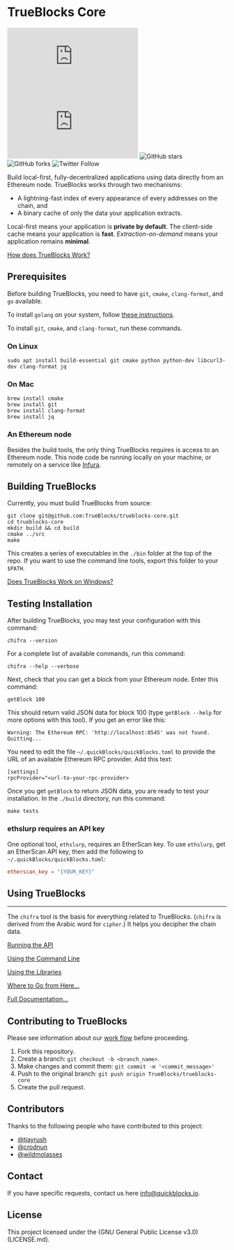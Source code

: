 # TrueBlocks Core

![GitHub repo size](https://img.shields.io/github/repo-size/scottydocs/README-template.md)
![GitHub contributors](https://img.shields.io/github/contributors/scottydocs/README-template.md)
![GitHub stars](https://img.shields.io/github/stars/Great-Hill-Corporation/trueblocks-core?style%3Dsocial)
![GitHub forks](https://img.shields.io/github/forks/Great-Hill-Corporation/trueblocks-core?style=social)
![Twitter Follow](https://img.shields.io/twitter/follow/trueblocks?style=social)

Build local-first, fully-decentralized applications using data directly from
an Ethereum node. TrueBlocks works through two mechanisms:

* A lightning-fast index of every appearance of every addresses on the chain, and
* A binary cache of only the data your application extracts.

Local-first means your application is **private by default**. The client-side cache means your application is **fast**.  *Extraction-on-demand* means your application remains **minimal**.

[How does TrueBlocks Work?](./docs/FAQ.md#how-it-works)

## Prerequisites

Before building TrueBlocks, you need to have `git`, `cmake`, `clang-format`, and `go` available.

To install `golang` on your system, follow [these instructions](https://golang.org/doc/install).

To install `git`, `cmake`, and `clang-format`, run these commands.

### On Linux

```[shell]
sudo apt install build-essential git cmake python python-dev libcurl3-dev clang-format jq
```

### On Mac

```[shell]
brew install cmake
brew install git
brew install clang-format
brew install jq
```

### An Ethereum node

Besides the build tools, the only thing TrueBlocks requires is access to an
Ethereum node. This node code be running locally on your machine, or remotely
on a service like [Infura](https://infura.io/dashboard).

## Building TrueBlocks

Currently, you must build TrueBlocks from source:

```[shell]
git clone git@github.com:TrueBlocks/trueblocks-core.git
cd trueblocks-core
mkdir build && cd build
cmake ../src
make
```

This creates a series of executables in the `./bin` folder at the top of the
repo. If you want to use the command line tools, export this folder to your `$PATH`.

[Does TrueBlocks Work on Windows?](./docs/FAQ.md-windows)

## Testing Installation

After building TrueBlocks, you may test your configuration with this command:

```[shell]
chifra --version
```

For a complete list of available commands, run this command:

```[shell]
chifra --help --verbose
```

Next, check that you can get a block from your Ethereum node. Enter this command:

```[shell]
getBlock 100
```

This should return valid JSON data for block 100 (type `getBlock --help` for
more options with this tool). If you get an error like this:

```[shell]
Warning: The Ethereum RPC: 'http://localhost:8545' was not found. Quitting...
```

You need to edit the file `~/.quickBlocks/quickBlocks.toml` to provide the URL of an available Ethereum RPC provider. Add this text:

```[toml]
[settings]
rpcProvider="<url-to-your-rpc-provider>
```

Once you get `getBlock` to return JSON data, you are ready to test your installation. In the `./build` directory, run this command:

```[shell]
make tests
```

### ethslurp requires an API key

One optional tool, `ethslurp`, requires an EtherScan key. To use `ethslurp`, get an EtherScan API key, then add the following to `~/.quickBlocks/quickBlocks.toml`:

```toml
etherscan_key = "{YOUR_KEY}"
```

## Using TrueBlocks
---

The `chifra` tool is the basis for everything related to TrueBlocks. (`chifra` is derived from the Arabic word for `cipher`.) It helps you decipher the chain data.

[Running the API](./docs/FAQ.md#running-the-api)

[Using the Command Line](./docs/FAQ.md#using-the-command-line)

[Using the Libraries](./docs/FAQ.md#using-the-library)

[Where to Go from Here...](./docs/FAQ.md#where-to-go-from-here)

[Full Documentation...](./docs/FAQ.md#full-documentation)

## Contributing to TrueBlocks

Please see information about our [work flow](./docs/BRANCHING.md) before proceeding.

1. Fork this repository.
2. Create a branch: `git checkout -b <branch_name>`.
3. Make changes and commit them: `git commit -m '<commit_message>'`
4. Push to the original branch: `git push origin TrueBlocks/trueblocks-core`
5. Create the pull request.

## Contributors

Thanks to the following people who have contributed to this project:

* [@tjayrush](https://github.com/tjayrush)
* [@crodnun](https://github.com/crodnun)
* [@wildmolasses](https://github.com/wildmolasses)

## Contact

If you have specific requests, contact us here <info@quickblocks.io>.

## License

This project licensed under the (GNU General Public License v3.0)(LICENSE.md).
